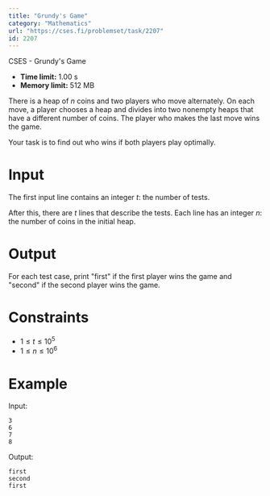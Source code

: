 ```yaml
---
title: "Grundy's Game"
category: "Mathematics"
url: "https://cses.fi/problemset/task/2207"
id: 2207
---
```


CSES - Grundy's Game

  * **Time limit:** 1.00 s
  * **Memory limit:** 512 MB

There is a heap of $n$ coins and two players who move alternately. On each
move, a player chooses a heap and divides into two nonempty heaps that have a
different number of coins. The player who makes the last move wins the game.

Your task is to find out who wins if both players play optimally.

# Input

The first input line contains an integer $t$: the number of tests.

After this, there are $t$ lines that describe the tests. Each line has an
integer $n$: the number of coins in the initial heap.

# Output

For each test case, print "first" if the first player wins the game and
"second" if the second player wins the game.

# Constraints

  * $1 \le t \le 10^5$
  * $1 \le n \le 10^6$

# Example

Input:

    
    
    3
    6
    7
    8
    

Output:

    
    
    first
    second
    first
    

